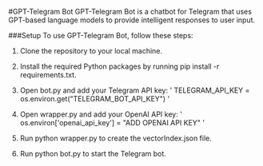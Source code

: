 #GPT-Telegram Bot
GPT-Telegram Bot is a chatbot for Telegram that uses GPT-based language models to provide intelligent responses to user input.

###Setup
To use GPT-Telegram Bot, follow these steps:

1. Clone the repository to your local machine.
2. Install the required Python packages by running pip install -r requirements.txt.
3. Open bot.py and add your Telegram API key:
'
TELEGRAM_API_KEY = os.environ.get("TELEGRAM_BOT_API_KEY")
'

4. Open wrapper.py and add your OpenAI API key:
'
os.environ['openai_api_key'] = "ADD OPENAI API KEY"
'

5. Run python wrapper.py to create the vectorIndex.json file.
6. Run python bot.py to start the Telegram bot.